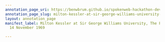 ```yaml
---
annotation_page_uri: https://benwbrum.github.io/spokenweb-hackathon-development-noterms/annotations/milton-kessler-at-sir-george-williams-university-the-poetry-series-14-november-1969-canvas-1-milton-kessler.json
annotation_page_slug: milton-kessler-at-sir-george-williams-university-the-poetry-series-14-november-1969-canvas-1-milton-kessler
layout: annotation_page
manifest_label: Milton Kessler at Sir George Williams University, The Poetry Series,
  14 November 1969

---
```

